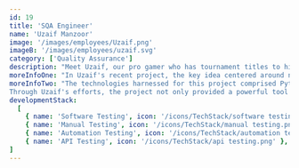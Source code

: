 ```yaml
---
id: 19
title: 'SQA Engineer'
name: 'Uzaif Manzoor'
image: '/images/employees/Uzaif.png'
imageB: '/images/employees/uzaif.svg'
category: ['Quality Assurance']
description: "Meet Uzaif, our pro gamer who has tournament titles to his name! Fueled by a passion for playing mobile games, has achieved mastery in various titles, securing top rankings and clinching victories. Aspiring to collaborate with pro gamers and delve into content creation, he aims to take advantage of his skills and share gaming strategies, tips, and tricks with fellow enthusiasts."
moreInfoOne: "In Uzaif's recent project, the key idea centered around navigating the financial world at market speed through an AI-powered platform. This innovative platform transforms intricate financial documents into clear insights, offering users a comprehensive and searchable database for tracking companies and trends. Uzaif assumed the role of a Software Quality Assurance (SQA) Engineer, contributing to the project's success by ensuring the platform's reliability and performance. His responsibilities included testing the platform thoroughly to meet high-quality standards and guarantee a seamless experience for users"
moreInfoTwo: "The technologies harnessed for this project comprised Python Django for robust backend development, Docker for efficient containerization, and GitHub for collaborative version control.
Through Uzaif's efforts, the project not only provided a powerful tool for investors and analysts to make informed decisions based on the latest data-driven insights but also ensured a reliable and high-quality user experience."
developmentStack:
  [
    { name: 'Software Testing', icon: '/icons/TechStack/software testing.png' },
    { name: 'Manual Testing', icon: '/icons/TechStack/manual testing.png' },
    { name: 'Automation Testing', icon: '/icons/TechStack/automation testing.jpeg' },
    { name: 'API Testing', icon: '/icons/TechStack/api testing.png' },
]
---
```

